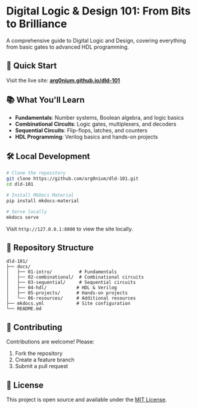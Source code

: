 # Digital Logic & Design 101: From Bits to Brilliance

A comprehensive guide to Digital Logic and Design, covering everything from basic gates to advanced HDL programming.

## 🚀 Quick Start

Visit the live site: **[arg0nium.github.io/dld-101](https://arg0nium.github.io/dld-101)**

## 📚 What You'll Learn

- **Fundamentals**: Number systems, Boolean algebra, and logic basics
- **Combinational Circuits**: Logic gates, multiplexers, and decoders
- **Sequential Circuits**: Flip-flops, latches, and counters
- **HDL Programming**: Verilog basics and hands-on projects

## 🛠️ Local Development

```bash
# Clone the repository
git clone https://github.com/arg0nium/dld-101.git
cd dld-101

# Install MkDocs Material
pip install mkdocs-material

# Serve locally
mkdocs serve
```

Visit `http://127.0.0.1:8000` to view the site locally.

## 📁 Repository Structure

```
dld-101/
├── docs/
│   ├── 01-intro/          # Fundamentals
│   ├── 02-combinational/  # Combinational circuits
│   ├── 03-sequential/     # Sequential circuits
│   ├── 04-hdl/           # HDL & Verilog
│   ├── 05-projects/      # Hands-on projects
│   └── 06-resources/     # Additional resources
├── mkdocs.yml            # Site configuration
└── README.md
```

## 🤝 Contributing

Contributions are welcome! Please:
1. Fork the repository
2. Create a feature branch
3. Submit a pull request

## 📄 License

This project is open source and available under the [MIT License](LICENSE).
